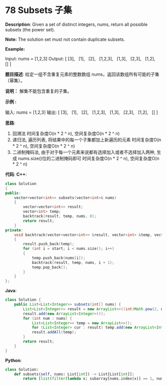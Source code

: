 # 78 Subsets 子集

__Description__:
Given a set of distinct integers, nums, return all possible subsets (the power set).

__Note:__
The solution set must not contain duplicate subsets.

__Example:__

Input: nums = [1,2,3]
Output:
[
  [3],
  [1],
  [2],
  [1,2,3],
  [1,3],
  [2,3],
  [1,2],
  []
]

__题目描述__:
给定一组不含重复元素的整数数组 nums，返回该数组所有可能的子集（幂集）。

__说明：__
解集不能包含重复的子集。

__示例 :__

输入: nums = [1,2,3]
输出:
[
  [3],
  [1],
  [2],
  [1,2,3],
  [1,3],
  [2,3],
  [1,2],
  []
]

__思路__:

1. 回溯法
时间复杂度O(n \* 2 ^ n), 空间复杂度O(n \* 2 ^ n)
2. 递归法, 遍历列表, 将结果中的每一个子集都加上新遍历的元素
时间复杂度O(n \* 2 ^ n), 空间复杂度O(n \* 2 ^ n)
3. 二进制掩码法, 由于对于每一个元素来说都有选择加入或者不选择加入两种, 生成 nums.size()位的二进制掩码即可
时间复杂度O(n \* 2 ^ n), 空间复杂度O(n \* 2 ^ n)

__代码__:
__C++__:

```C++
class Solution 
{
public:
    vector<vector<int>> subsets(vector<int>& nums) 
    {
        vector<vector<int>> result;
        vector<int> temp;
        backtrack(result, temp, nums, 0);
        return result;
    }
private:
    void backtrack(vector<vector<int>> &result, vector<int> &temp, vector<int>& nums, const int start)
    {
        result.push_back(temp);
        for (int i = start; i < nums.size(); i++)
        {
            temp.push_back(nums[i]);
            backtrack(result, temp, nums, i + 1);
            temp.pop_back();
        }
    }
};
```

__Java__:

```Java
class Solution {
    public List<List<Integer>> subsets(int[] nums) {
        List<List<Integer>> result = new ArrayList<>((int)Math.pow(2, nums.length));
        result.add(new ArrayList<Integer>());
        for (int num : nums) {
            List<List<Integer>> temp = new ArrayList<>();
            for (List<Integer> cur : result) temp.add(new ArrayList<Integer>(cur){{add(num);}});
            result.addAll(temp);
        }
        return result;
    }
}
```

__Python__:

```Python
class Solution:
    def subsets(self, nums: List[int]) -> List[List[int]]:
        return [list(filter(lambda x: subarray[nums.index(x)] == 1, nums)) for subarray in [[int(j) for j in bin(i)[2:].zfill(len(nums))] for i in range(2 ** len(nums))]]
```
